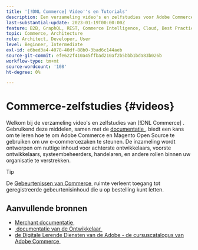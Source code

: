 ```yaml
---
title: '[!DNL Commerce] Video''s en Tutorials'
description: Een verzameling video's en zelfstudies voor Adobe Commerce en Magento Open Source
last-substantial-update: 2023-01-19T00:00:00Z
feature: B2B, GraphQL, REST, Commerce Intelligence, Cloud, Best Practices, API Mesh, App Builder
topic: Commerce, Architecture
role: Architect, Developer, User
level: Beginner, Intermediate
exl-id: e6bed3a4-4078-40df-88b0-3bad6c144aeb
source-git-commit: efe622f410a45ffbad210af2b5bbb1bda83b026b
workflow-type: tm+mt
source-wordcount: '108'
ht-degree: 0%

---
```


# Commerce-zelfstudies {#videos}

Welkom bij de verzameling video&#39;s en zelfstudies van [!DNL Commerce] . Gebruikend deze middelen, samen met de [&#x200B; documentatie &#x200B;](https://experienceleague.adobe.com/docs/commerce.html?lang=nl-NL), biedt een kans om te leren hoe te om Adobe Commerce en Magento Open Source te gebruiken om uw e-commercezaken te steunen. De inzameling wordt ontworpen om nuttige inhoud voor achterste ontwikkelaars, voorste ontwikkelaars, systeembeheerders, handelaren, en andere rollen binnen uw organisatie te verstrekken.

<div id="recs-overview-body-1"></div>
<div id="recs-overview-body-2"></div>
<div id="recs-overview-body-3"></div>
<div id="recs-overview-body-4"></div>
<div id="recs-overview-body-5"></div>
<div id="recs-overview-body-6"></div>

>[!TIP]
>
>De [&#x200B; Gebeurtenissen van Commerce &#x200B;](https://experienceleague.adobe.com/docs/commerce-events/events/overview.html?lang=nl-NL) ruimte verleent toegang tot geregistreerde gebeurtenisinhoud die u op bestelling kunt letten.

## Aanvullende bronnen

- [&#x200B; Merchant documentatie &#x200B;](https://experienceleague.adobe.com/docs/commerce-admin/user-guides/home.html?lang=nl-NL)
- [&#x200B; documentatie van de Ontwikkelaar &#x200B;](https://developer.adobe.com/commerce)
- [&#x200B; de Digitale Lerende Diensten van de Adobe - de cursuscatalogus van Adobe Commerce &#x200B;](https://learning.adobe.com/catalog.html?solution=Adobe%20Commerce)
